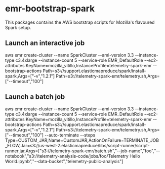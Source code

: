 emr-bootstrap-spark
===================

This packages contains the AWS bootstrap scripts for Mozilla's flavoured Spark setup.

## Launch an interactive job
aws emr create-cluster --name SparkCluster --ami-version 3.3 --instance-type c3.4xlarge --instance-count 5 --service-role EMR_DefaultRole --ec2-attributes KeyName=mozilla_vitillo,InstanceProfile=telemetry-spark-emr --bootstrap-actions Path=s3://support.elasticmapreduce/spark/install-spark,Args=\["-v","1.2.1"\] Path=s3://telemetry-spark-emr/telemetry.sh,Args=\["--timeout","100"\]

## Launch a batch job
aws emr create-cluster --name SparkCluster --ami-version 3.3 --instance-type c3.4xlarge --instance-count 5 --service-role EMR_DefaultRole --ec2-attributes KeyName=mozilla_vitillo,InstanceProfile=telemetry-spark-emr --bootstrap-actions Path=s3://support.elasticmapreduce/spark/install-spark,Args=\["-v","1.2.1"\] Path=s3://telemetry-spark-emr/telemetry.sh,Args=\["--timeout","100"\] --auto-terminate --steps Type=CUSTOM_JAR,Name=CustomJAR,ActionOnFailure=TERMINATE_JOB_FLOW,Jar=s3://us-west-2.elasticmapreduce/libs/script-runner/script-runner.jar,Args=\["s3://telemetry-spark-emr/batch.sh","--job-name","foo","--notebook","s3://telemetry-analysis-code/jobs/foo/Telemetry Hello World.ipynb","--data-bucket","telemetry-public-analysis"\]
